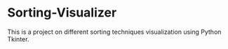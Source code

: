 # Sorting-Visualizer
This is a project on different sorting techniques visualization using Python Tkinter.
